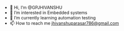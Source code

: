 - 👋 Hi, I’m @GPJHIVANSHU
- 👀 I’m interested in Embedded  systems
- 🌱 I’m currently learning automation testing
- 📫 How to reach me jhivanshuparasar786@gmail.com

<!---
GPJHIVANSHU/GPJHIVANSHU is a ✨ special ✨ repository because its `README.md` (this file) appears on your GitHub profile.
You can click the Preview link to take a look at your changes.
--->
